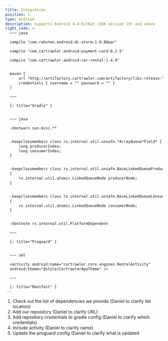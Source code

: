 ```yaml
---
title: Integration
position: 1
type: Android
description: Supports Android 4.4 KitKat (SDK version 19) and above
right_code: >-
  ~~~ java

  compile "com.rakuten.android:dc-storm:1.0.0@aar"

  compile "com.cartrawler.android:payment-card:0.2.5"

  compile "com.cartrawler.android:car-rental:1.4.9"


  maven {
      url "http://artifactory.cartrawler.com/artifactory/libs-release-local"
      credentials { username = "" password = "" }
  }

  ~~~

  {: title="Gradle" }


  ~~~ java

  -dontwarn sun.misc.**


  -keepclassmembers class rx.internal.util.unsafe.*ArrayQueue*Field* {
      long producerIndex;
      long consumerIndex;
  }


  -keepclassmembers class rx.internal.util.unsafe.BaseLinkedQueueProducerNodeRef
  {
      rx.internal.util.atomic.LinkedQueueNode producerNode;
  }


  -keepclassmembers class rx.internal.util.unsafe.BaseLinkedQueueConsumerNodeRef
  {
      rx.internal.util.atomic.LinkedQueueNode consumerNode;
  }


  -dontnote rx.internal.util.PlatformDependent

  ~~~

  {: title="Proguard" }


  ~~~ xml

  <activity android:name="cartrawler.core.engines.RentalActivity"
  android:theme="@style/CartrawlerAppTheme" />

  ~~~

  {: title="Manifest" }
---
```



1. Check out the list of dependencies we provide (Daniel to clarify list location)
2. Add our repository (Daniel to clarify URL)
3. Add repository credentials to gradle config (Daniel to clarify which credentials)
4. Include activity (Daniel to clarify name)
5. Update the proguard config (Daniel to clarify what is updated
